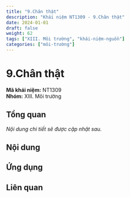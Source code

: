 ```yaml
---
title: "9.Chân thật"
description: "Khái niệm NT1309 - 9.Chân thật"
date: 2024-01-01
draft: false
weight: 62
tags: ["XIII. Môi trường", "khái-niệm-nguồn"]
categories: ["môi-trường"]
---
```


# 9.Chân thật

**Mã khái niệm:** NT1309  
**Nhóm:** XIII. Môi trường

## Tổng quan

*Nội dung chi tiết sẽ được cập nhật sau.*

## Nội dung

<!-- Nội dung chi tiết sẽ được điền vào đây -->

## Ứng dụng

<!-- Cách ứng dụng khái niệm này trong thực tế -->

## Liên quan

<!-- Các khái niệm liên quan khác -->

